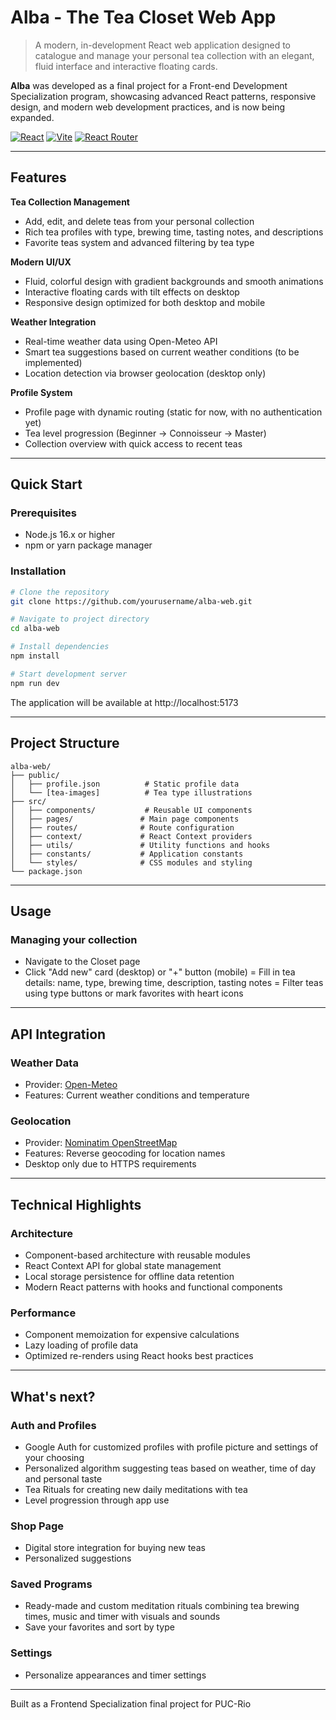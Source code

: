 # Alba - The Tea Closet Web App

> A modern, in-development React web application designed to catalogue and manage your personal tea collection with an elegant, fluid interface and interactive floating cards.

**Alba** was developed as a final project for a Front-end Development Specialization program, showcasing advanced React patterns, responsive design, and modern web development practices, and is now being expanded.

[![React](https://img.shields.io/badge/React-18.x-61DAFB?style=flat-square&logo=react)](https://reactjs.org/)
[![Vite](https://img.shields.io/badge/Vite-5.x-646CFF?style=flat-square&logo=vite)](https://vitejs.dev/)
[![React Router](https://img.shields.io/badge/React_Router-6.x-CA4245?style=flat-square&logo=react-router)](https://reactrouter.com/)

---

## Features

**Tea Collection Management**
- Add, edit, and delete teas from your personal collection
- Rich tea profiles with type, brewing time, tasting notes, and descriptions
- Favorite teas system and advanced filtering by tea type

**Modern UI/UX**
- Fluid, colorful design with gradient backgrounds and smooth animations
- Interactive floating cards with tilt effects on desktop
- Responsive design optimized for both desktop and mobile

**Weather Integration**
- Real-time weather data using Open-Meteo API
- Smart tea suggestions based on current weather conditions (to be implemented)
- Location detection via browser geolocation (desktop only)

**Profile System**
- Profile page with dynamic routing (static for now, with no authentication yet)
- Tea level progression (Beginner → Connoisseur → Master)
- Collection overview with quick access to recent teas

---

## Quick Start

### Prerequisites
- Node.js 16.x or higher
- npm or yarn package manager

### Installation

```bash
# Clone the repository
git clone https://github.com/yourusername/alba-web.git

# Navigate to project directory
cd alba-web

# Install dependencies
npm install

# Start development server
npm run dev

```
The application will be available at http://localhost:5173

---

## Project Structure

```
alba-web/
├── public/
│   ├── profile.json          # Static profile data
│   └── [tea-images]          # Tea type illustrations
├── src/
│   ├── components/           # Reusable UI components
│   ├── pages/               # Main page components
│   ├── routes/              # Route configuration
│   ├── context/             # React Context providers
│   ├── utils/               # Utility functions and hooks
│   ├── constants/           # Application constants
│   └── styles/              # CSS modules and styling
└── package.json
```
---

## Usage

### Managing your collection
- Navigate to the Closet page
- Click "Add new" card (desktop) or "+" button (mobile)
= Fill in tea details: name, type, brewing time, description, tasting notes
= Filter teas using type buttons or mark favorites with heart icons

---

## API Integration

### Weather Data
- Provider: [Open-Meteo](https://open-meteo.com/)
- Features: Current weather conditions and temperature

### Geolocation
- Provider: [Nominatim OpenStreetMap](https://nominatim.org/)
- Features: Reverse geocoding for location names
- Desktop only due to HTTPS requirements

---

## Technical Highlights

### Architecture
- Component-based architecture with reusable modules
- React Context API for global state management
- Local storage persistence for offline data retention
- Modern React patterns with hooks and functional components

### Performance
- Component memoization for expensive calculations
- Lazy loading of profile data
- Optimized re-renders using React hooks best practices

---

## What's next?

### Auth and Profiles
- Google Auth for customized profiles with profile picture and settings of your choosing
- Personalized algorithm suggesting teas based on weather, time of day and personal taste
- Tea Rituals for creating new daily meditations with tea
- Level progression through app use

### Shop Page
- Digital store integration for buying new teas
- Personalized suggestions

### Saved Programs
- Ready-made and custom meditation rituals combining tea brewing times, music and timer with visuals and sounds
- Save your favorites and sort by type

### Settings
- Personalize appearances and timer settings

---

Built as a Frontend Specialization final project for PUC-Rio
